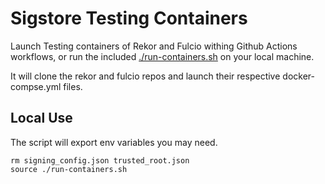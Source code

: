 # Sigstore Testing Containers

Launch Testing containers of Rekor and Fulcio withing Github Actions workflows, or run the included [./run-containers.sh](./run-containers.sh) on your local machine.

It will clone the rekor and fulcio repos and launch their respective docker-compse.yml files.

## Local Use

The script will export env variables you may need.

```shell
rm signing_config.json trusted_root.json
source ./run-containers.sh
```
